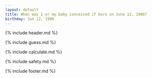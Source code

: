 ```yaml
---
layout: default
title: When was I or my baby conceived if born on June 12, 1900?
birthday: Jun 12, 1900
---
```


{% include header.md %}

{% include guess.md %}

{% include calculate.md %}

{% include safety.md %}

{% include footer.md %}



